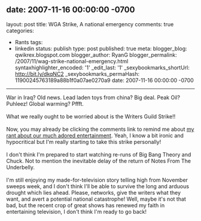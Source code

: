 date: 2007-11-16 00:00:00 -0700
---
layout: post
title: WGA Strike, A national emergency
comments: true
categories:
- Rants
tags:
- linkedin
status: publish
type: post
published: true
meta:
  blogger_blog: qwikrex.blogspot.com
  blogger_author: RyanG
  blogger_permalink: /2007/11/wag-strike-national-emergency.html
  syntaxhighlighter_encoded: '1'
  _edit_last: '1'
  _sexybookmarks_shortUrl: http://bit.ly/dkqNC2
  _sexybookmarks_permaHash: 11900245763189a88b1f0a07ae0270a9
date: 2007-11-16 00:00:00 -0700
---
War in Iraq? Old news.  Lead laden toys from china?  Big deal.  Peak Oil? Puhleez!  Global warming? Pffft.<br /><br />What we really ought to be worried about is the Writers Guild Strike!!<br /><br />Now, you may already be clicking the comments link to remind me about <a href="http://qwikrex.blogspot.com/2007/10/oh-holy-entertainment.html">my rant about our much adored entertainment</a>.  Yeah, I know a bit ironic and hypocritical but I'm really starting to take this strike personally!<br /><br />I don't think I'm prepared to start watching re-runs of Big Bang Theory and Chuck.  Not to mention the inevitable delay of the return of Notes From The Underbelly.<br /><br />I'm still enjoying my made-for-television story telling high from November sweeps week, and I don't think I'll be able to survive the long and arduous drought which lies ahead.  Please, networks, give the writers what they want, and avert a potential national catastrophe!  Well, maybe it's not that bad, but the recent crop of great shows has renewed my faith in entertaining television, I don't think I'm ready to go back!

